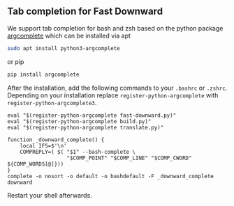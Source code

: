## Tab completion for Fast Downward

We support tab completion for bash and zsh based on the python package [argcomplete](https://pypi.org/project/argcomplete/) which can be installed via apt

```bash
sudo apt install python3-argcomplete
```

or pip

```bash
pip install argcomplete
```

After the installation, add the following commands to your `.bashrc` or `.zshrc`. Depending on your installation replace `register-python-argcomplete` with `register-python-argcomplete3`.

```
eval "$(register-python-argcomplete fast-downward.py)"
eval "$(register-python-argcomplete build.py)"
eval "$(register-python-argcomplete translate.py)"

function _downward_complete() {
    local IFS=$'\n'
    COMPREPLY=( $( "$1" --bash-complete \
                   "$COMP_POINT" "$COMP_LINE" "$COMP_CWORD" ${COMP_WORDS[@]}))
}
complete -o nosort -o default -o bashdefault -F _downward_complete downward
```

Restart your shell afterwards.
